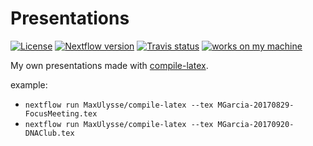 # Presentations

[![License][license-badge]][license-link] [![Nextflow version][nextflow-badge]][nextflow-link] [![Travis status][travis-badge]][travis-link] [![works on my machine][works-badge]][works-link]

My own presentations made with [compile-latex](https://github.com/MaxUlysse/compile-latex).

example:
- `nextflow run MaxUlysse/compile-latex --tex MGarcia-20170829-FocusMeeting.tex`
- `nextflow run MaxUlysse/compile-latex --tex MGarcia-20170920-DNAClub.tex`

[license-badge]: https://img.shields.io/github/license/MaxUlysse/Presentations.svg
[license-link]: https://github.com/MaxUlysse/Presentations/blob/master/LICENSE
[nextflow-badge]: https://img.shields.io/badge/nextflow-%E2%89%A50.25.0-brightgreen.svg
[nextflow-link]: https://www.nextflow.io/
[travis-badge]: https://api.travis-ci.org/MaxUlysse/Presentations.svg
[travis-link]: https://travis-ci.org/MaxUlysse/Presentations
[works-badge]: https://img.shields.io/badge/works-on_my_machine-brightgreen.svg
[works-link]: https://github.com/nikku/works-on-my-machine
